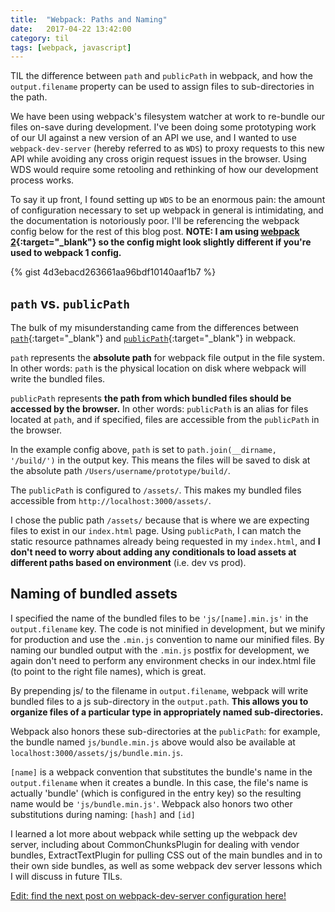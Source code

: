 ```yaml
---
title:  "Webpack: Paths and Naming"
date:   2017-04-22 13:42:00
category: til
tags: [webpack, javascript]
---
```


TIL the difference between `path` and `publicPath` in webpack, and how the `output.filename` property can be used to assign files to sub-directories in the path.

We have been using webpack's filesystem watcher at work to re-bundle our files on-save during development. I've been doing some prototyping work of our UI against a new version of an API we use, and I wanted to use `webpack-dev-server` (hereby referred to as `WDS`) to proxy requests to this new API while avoiding any cross origin request issues in the browser. Using WDS would require some retooling and rethinking of how our development process works.

To say it up front, I found setting up `WDS` to be an enormous pain: the amount of configuration necessary to set up webpack in general is intimidating, and the documentation is notoriously poor. I'll be referencing the webpack config below for the rest of this blog post. **NOTE: I am using [webpack 2][wp2]{:target="_blank"} so the config might look slightly different if you're used to webpack 1 config.**

{% gist 4d3ebacd263661aa96bdf10140aaf1b7 %}

## `path` vs. `publicPath`

The bulk of my misunderstanding came from the differences between [`path`][path]{:target="_blank"} and [`publicPath`][publicPath]{:target="_blank"} in webpack.

`path` represents the **absolute path** for webpack file output in the file system. In other words: `path` is the physical location on disk where webpack will write the bundled files.

`publicPath` represents **the path from which bundled files should be accessed by the browser.** In other words: `publicPath` is an alias for files located at `path`, and if specified, files are accessible from the `publicPath` in the browser.

In the example config above, `path` is set to `path.join(__dirname, '/build/')` in the output key. This means the files will be saved to disk at the absolute path `/Users/username/prototype/build/`.

The `publicPath` is configured to `/assets/`. This makes my bundled files accessible from `http://localhost:3000/assets/`.

I chose the public path `/assets/` because that is where we are expecting files to exist in our `index.html` page. Using `publicPath`, I can match the static resource pathnames already being requested in my `index.html`, and **I don't need to worry about adding any conditionals to load assets at different paths based on environment** (i.e. dev vs prod).

## Naming of bundled assets

I specified the name of the bundled files to be `'js/[name].min.js'` in the `output.filename` key. The code is not minified in development, but we minify for production and use the `.min.js` convention to name our minified files. By naming our bundled output with the `.min.js` postfix for development, we again don't need to perform any environment checks in our index.html file (to point to the right file names), which is great.

By prepending js/ to the filename in `output.filename`, webpack will write bundled files to a js sub-directory in the `output.path`. **This allows you to organize files of a particular type in appropriately named sub-directories.**

Webpack also honors these sub-directories at the `publicPath`: for example, the bundle named `js/bundle.min.js` above would also be available at `localhost:3000/assets/js/bundle.min.js`.

`[name]` is a webpack convention that substitutes the bundle's name in the `output.filename` when it creates a bundle. In this case, the file's name is actually 'bundle' (which is configured in the entry key) so the resulting name would be `'js/bundle.min.js'`. Webpack also honors two other substitutions during naming: `[hash]` and `[id]`

I learned a lot more about webpack while setting up the webpack dev server, including about CommonChunksPlugin for dealing with vendor bundles, ExtractTextPlugin for pulling CSS out of the main bundles and in to their own side bundles, as well as some webpack dev server lessons which I will discuss in future TILs.

[Edit: find the next post on webpack-dev-server configuration here!][next]



[wp2]: https://webpack.js.org/
[publicPath]: https://webpack.js.org/configuration/output/#output-publicpath
[path]: https://webpack.js.org/configuration/output/#output-path
[next]: /til/2017-04-23-webpack-pt-2/
